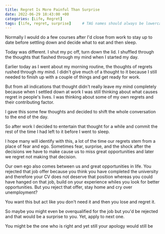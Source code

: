 ```yaml
---
title: Regret Is More Painful Than Surprise
date: 2022-06-29 18:43:00 +00
categories: [Life, Regret]
tags: [life, regret, surprise]     # TAG names should always be lowercase
---
```


Normally I would do a few courses after I'd close from work to stay up to date before settling down and decide what to eat and then sleep.

Today was different. I shut my pc off, turn down the lid. I shuffled through the thoughts that flashed through my mind when I started my day.

Earlier today as I went about my morning routine, the thoughts of regrets rushed through my mind. I didn't give much of a thought to it because I still needed to finish up with a couple of things and get ready for work.

But from all indications that thought didn't really leave my mind completely because when I settled down at work I was still thinking about what causes regret in people's lives. I was thinking about some of my own regrets and their contributing factor. 

I gave this some few thoughts and decided to shift the whole conversation to the end of the day.

So after work I decided to entertain that thought for a while and commit the rest of the time I had left to it before I went to sleep.

I hope many will identify with this, a lot of the time our regrets stem from a place of fear and ego. Sometimes fear, surprise, and the shock after the decisions we have to make cause us to miss great opportunities and later we regret not making that decision.

Our own ego also comes between us and great opportunities in life. You rejected that job offer because you think you have completed the university and therefore your CV does not deserve that position whereas you could have hanged on that job, build on your experience whiles you look for better opportunities. But you reject that offer, stay home and cry over unemployment?

You want this but act like you don't need it and then you lose and regret it.

So maybe you might even be overqualified for the job but you'd be rejected and that would be a surprise to you. Yet, apply to next one. 

You might be the one who is right and yet still your apology would still be 